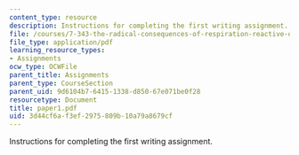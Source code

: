 ```yaml
---
content_type: resource
description: Instructions for completing the first writing assignment.
file: /courses/7-343-the-radical-consequences-of-respiration-reactive-oxygen-species-in-aging-and-disease-fall-2007/3d44cf6af3ef2975809b10a79a8679cf_paper1.pdf
file_type: application/pdf
learning_resource_types:
- Assignments
ocw_type: OCWFile
parent_title: Assignments
parent_type: CourseSection
parent_uid: 9d6104b7-6415-1338-d850-67e071be0f28
resourcetype: Document
title: paper1.pdf
uid: 3d44cf6a-f3ef-2975-809b-10a79a8679cf
---
```

Instructions for completing the first writing assignment.

